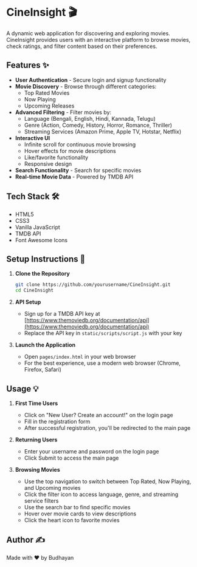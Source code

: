# CineInsight 🎬

A dynamic web application for discovering and exploring movies. CineInsight provides users with an interactive platform to browse movies, check ratings, and filter content based on their preferences.

## Features ✨

- **User Authentication** - Secure login and signup functionality
- **Movie Discovery** - Browse through different categories:
  - Top Rated Movies
  - Now Playing
  - Upcoming Releases
- **Advanced Filtering** - Filter movies by:
  - Language (Bengali, English, Hindi, Kannada, Telugu)
  - Genre (Action, Comedy, History, Horror, Romance, Thriller)
  - Streaming Services (Amazon Prime, Apple TV, Hotstar, Netflix)
- **Interactive UI**
  - Infinite scroll for continuous movie browsing
  - Hover effects for movie descriptions
  - Like/favorite functionality
  - Responsive design
- **Search Functionality** - Search for specific movies
- **Real-time Movie Data** - Powered by TMDB API

## Tech Stack 🛠️

- HTML5
- CSS3
- Vanilla JavaScript
- TMDB API
- Font Awesome Icons

## Setup Instructions 🚀

1. **Clone the Repository**
   ```bash
   git clone https://github.com/yourusername/CineInsight.git
   cd CineInsight
   ```

2. **API Setup**
   - Sign up for a TMDB API key at [https://www.themoviedb.org/documentation/api](https://www.themoviedb.org/documentation/api)
   - Replace the API key in `static/scripts/script.js` with your key

3. **Launch the Application**
   - Open `pages/index.html` in your web browser
   - For the best experience, use a modern web browser (Chrome, Firefox, Safari)

## Usage 💡

1. **First Time Users**
   - Click on "New User? Create an account!" on the login page
   - Fill in the registration form
   - After successful registration, you'll be redirected to the main page

2. **Returning Users**
   - Enter your username and password on the login page
   - Click Submit to access the main page

3. **Browsing Movies**
   - Use the top navigation to switch between Top Rated, Now Playing, and Upcoming movies
   - Click the filter icon to access language, genre, and streaming service filters
   - Use the search bar to find specific movies
   - Hover over movie cards to view descriptions
   - Click the heart icon to favorite movies

## Author ✍️

Made with ❤️ by Budhayan
